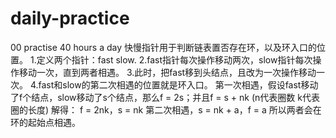 # daily-practice
00 practise 40 hours a day
快慢指针用于判断链表置否存在环，以及环入口的位置。
1.定义两个指针：fast slow.
2.fast指针每次操作移动两次，slow指针每次操作移动一次，直到两者相遇。
3.此时，把fast移到头结点，且改为一次操作移动一次。
4.fast和slow的第二次相遇的位置就是环入口。
第一次相遇，假设fast移动了f个结点，slow移动了s个结点，那么f = 2s；并且f = s + nk (n代表圈数 k代表圈的长度)
解得： f = 2nk，s = nk
第二次相遇，s = nk + a，f = a 所以两者会在环的起始点相遇。
